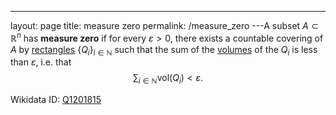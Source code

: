 ---
 layout: page
 title: measure zero
 permalink: /measure_zero
---A subset $A \subset\mathbb R^n$ has **measure zero** if for every $\varepsilon > 0$, there exists a countable covering of $A$ by [rectangles](https://defsmath.github.io/DefsMath/rectangle) $\{Q_i\}_{i\in\mathbb N}$ such that the sum of the [volumes](https://defsmath.github.io/DefsMath/volume) of the $Q_i$ is less than $\varepsilon$, i.e. that $$\sum_{i\in\mathbb N} \text{vol}(Q_i) < \varepsilon.$$

Wikidata ID: [Q1201815](https://www.wikidata.org/wiki/Q1201815)